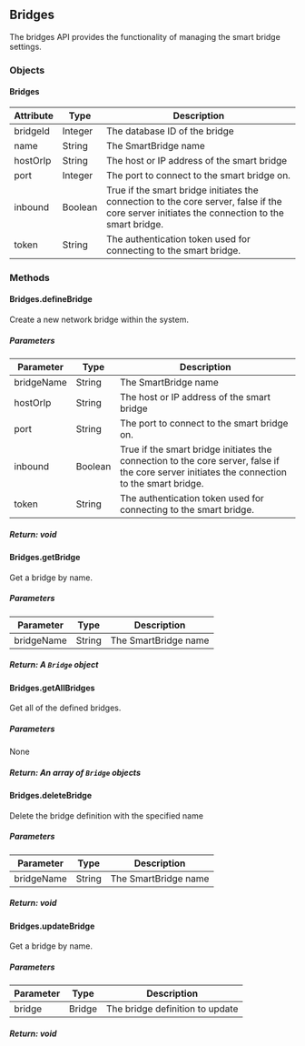## Bridges

The bridges API provides the functionality of managing the smart bridge settings.


### Objects
#### Bridges
| Attribute | Type | Description |
| --------- | ---- | ----------- |
| bridgeId | Integer | The database ID of the bridge |
| name | String | The SmartBridge name |
| hostOrIp | String | The host or IP address of the smart bridge |
| port | Integer | The port to connect to the smart bridge on. |
| inbound | Boolean | True if the smart bridge initiates the connection to the core server, false if the core server initiates the connection to the smart bridge. |
| token | String | The authentication token used for connecting to the smart bridge. |

### Methods 
#### Bridges.defineBridge
Create a new network bridge within the system.

##### Parameters
| Parameter      | Type          | Description      |
| -------------- | ------------- | --------------   |
| bridgeName     | String | The SmartBridge name |
| hostOrIp       | String | The host or IP address of the smart bridge |
| port      | String   | The port to connect to the smart bridge on. |
| inbound | Boolean | True if the smart bridge initiates the connection to the core server, false if the core server initiates the connection to the smart bridge. |
| token | String | The authentication token used for connecting to the smart bridge. |

##### Return: void

#### Bridges.getBridge
Get a bridge by name.
##### Parameters
| Parameter      | Type          | Description      |
| -------------- | ------------- | --------------   |
| bridgeName | String | The SmartBridge name |

##### Return: A `Bridge` object

#### Bridges.getAllBridges
Get all of the defined bridges.

##### Parameters
None

##### Return: An array of `Bridge` objects

#### Bridges.deleteBridge
Delete the bridge definition with the specified name
##### Parameters
| Parameter      | Type          | Description      |
| -------------- | ------------- | --------------   |
| bridgeName | String | The SmartBridge name |

##### Return: void

#### Bridges.updateBridge
Get a bridge by name.
##### Parameters
| Parameter      | Type          | Description      |
| -------------- | ------------- | --------------   |
| bridge | Bridge | The bridge definition to update |

##### Return: void
